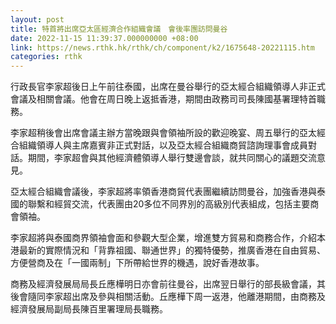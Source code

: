 ```yaml
---
layout: post
title: 特首將出席亞太區經濟合作組織會議　會後率團訪問曼谷
date: 2022-11-15 11:39:37.000000000 +08:00
link: https://news.rthk.hk/rthk/ch/component/k2/1675648-20221115.htm
categories: rthk
---
```


行政長官李家超後日上午前往泰國，出席在曼谷舉行的亞太經合組織領導人非正式會議及相關會議。他會在周日晚上返抵香港，期間由政務司司長陳國基署理特首職務。

李家超稍後會出席會議主辦方當晚跟與會領袖所設的歡迎晚宴、周五舉行的亞太經合組織領導人與主席嘉賓非正式對話，以及亞太經合組織商貿諮詢理事會成員對話。期間，李家超會與其他經濟體領導人舉行雙邊會談，就共同關心的議題交流意見。
 
亞太經合組織會議後，李家超將率領香港商貿代表團繼續訪問曼谷，加強香港與泰國的聯繫和經貿交流，代表團由20多位不同界別的高級別代表組成，包括主要商會領袖。
 
李家超將與泰國商界領袖會面和參觀大型企業，增進雙方貿易和商務合作，介紹本港最新的實際情況和「背靠祖國、聯通世界」的獨特優勢，推廣香港在自由貿易、方便營商及在「一國兩制」下所帶給世界的機遇，說好香港故事。
 
商務及經濟發展局局長丘應樺明日亦會前往曼谷，出席翌日舉行的部長級會議，其後會隨同李家超出席及參與相關活動。丘應樺下周一返港，他離港期間，由商務及經濟發展局副局長陳百里署理局長職務。
